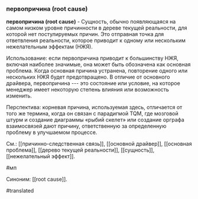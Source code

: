### первопричина (root cause)

**первопричина (root cause)** - Сущность, обычно появляющаяся на самом низком уровне причинности в дереве текущей реальности, для которой нет постулируемых причин. Это отправная точка для ответвления реальности, которое приводит к одному или нескольким нежелательным эффектам (НЖЯ).

Использование: если первопричина приводит к большинству НЖЯ, включая наиболее значимые, она может быть обозначена как основная проблема. Когда основная причина устранена, повторение одного или нескольких НЖЯ будет предотвращено. В отличие от основного драйвера, первопричина --- это состояние или условие, на которое менеджер имеет некоторую степень влияния или возможность изменить.

Перспектива: корневая причина, используемая здесь, отличается от того же термина, когда он связан с парадигмой TQM, где мозговой штурм и создание диаграммы «рыбий скелет» или создание орграфа взаимосвязей дают причину, ответственную за определенную проблему в улучшаемом процессе.

См.: [[причинно-следственная связь]], [[основной драйвер]], [[основная проблема]], [[дерево текущей реальности]], [[сущность]], [[нежелательный эффект]].

#мп

Синоним: [[root cause]].

#translated
